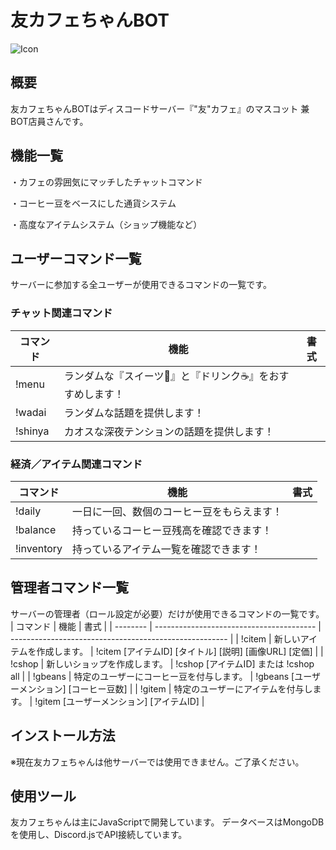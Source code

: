 # 友カフェちゃんBOT
![Icon](https://i.imgur.com/Sq5nZnS.jpeg)

## 概要
友カフェちゃんBOTはディスコードサーバー『"友"カフェ』のマスコット 兼 BOT店員さんです。

## 機能一覧
・カフェの雰囲気にマッチしたチャットコマンド

・コーヒー豆をベースにした通貨システム

・高度なアイテムシステム（ショップ機能など）

## ユーザーコマンド一覧
サーバーに参加する全ユーザーが使用できるコマンドの一覧です。

### チャット関連コマンド
| コマンド   | 機能                                                                       | 書式 | 
| ---------- | -------------------------------------------------------------------------- | ---- | 
| !menu      | ランダムな『スイーツ🍰』と『ドリンク☕』をおすすめします！               |      | 
| !wadai     | ランダムな話題を提供します！                                               |      | 
| !shinya    | カオスな深夜テンションの話題を提供します！                                 |      | 


### 経済／アイテム関連コマンド
| コマンド   | 機能                                     | 書式 | 
| ---------- | ---------------------------------------- | ---- | 
| !daily     | 一日に一回、数個のコーヒー豆をもらえます！ |      | 
| !balance   | 持っているコーヒー豆残高を確認できます！   |      | 
| !inventory | 持っているアイテム一覧を確認できます！     |      | 

## 管理者コマンド一覧
サーバーの管理者（ロール設定が必要）だけが使用できるコマンドの一覧です。
| コマンド | 機能                                     | 書式                                                   | 
| -------- | ---------------------------------------- | ------------------------------------------------------ | 
| !citem   | 新しいアイテムを作成します。             | !citem [アイテムID] [タイトル] [説明] [画像URL] [定価] | 
| !cshop   | 新しいショップを作成します。             | !cshop [アイテムID] または !cshop all                  | 
| !gbeans  | 特定のユーザーにコーヒー豆を付与します。 | !gbeans [ユーザーメンション] [コーヒー豆数]            | 
| !gitem   | 特定のユーザーにアイテムを付与します。   | !gitem [ユーザーメンション] [アイテムID]               | 

## インストール方法
※現在友カフェちゃんは他サーバーでは使用できません。ご了承ください。

## 使用ツール
友カフェちゃんは主にJavaScriptで開発しています。
データベースはMongoDBを使用し、Discord.jsでAPI接続しています。
